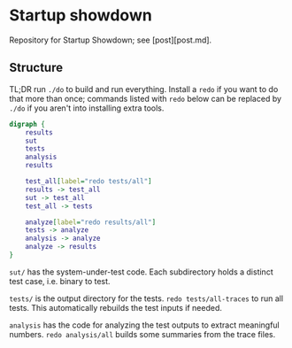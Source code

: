 # Startup showdown

Repository for Startup Showdown; see [post][post.md].

## Structure

TL;DR run `./do` to build and run everything. Install a `redo` if
you want to do that more than once; commands listed with `redo` below can
be replaced by `./do` if you aren't into installing extra tools.

```dot
digraph {
    results
    sut
    tests
    analysis
    results

    test_all[label="redo tests/all"]
    results -> test_all
    sut -> test_all
    test_all -> tests

    analyze[label="redo results/all"]
    tests -> analyze
    analysis -> analyze
    analyze -> results
}
```

`sut/` has the system-under-test code. Each subdirectory holds a distinct test
case, i.e. binary to test.

`tests/` is the output directory for the tests. `redo tests/all-traces` to run
all tests. This automatically rebuilds the test inputs if needed.

`analysis` has the code for analyzing the test outputs to extract meaningful
numbers. `redo analysis/all` builds some summaries from the trace files.

